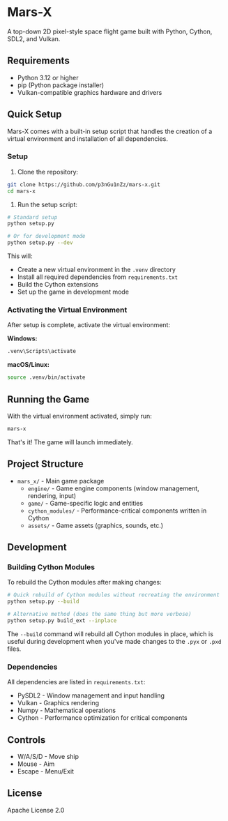 # Mars-X

A top-down 2D pixel-style space flight game built with Python, Cython, SDL2, and Vulkan.

## Requirements

- Python 3.12 or higher
- pip (Python package installer)
- Vulkan-compatible graphics hardware and drivers

## Quick Setup

Mars-X comes with a built-in setup script that handles the creation of a virtual environment and installation of all dependencies.

### Setup

1. Clone the repository:

```bash
git clone https://github.com/p3nGu1nZz/mars-x.git
cd mars-x
```

1. Run the setup script:

```bash
# Standard setup
python setup.py

# Or for development mode
python setup.py --dev
```

This will:

- Create a new virtual environment in the `.venv` directory
- Install all required dependencies from `requirements.txt`
- Build the Cython extensions
- Set up the game in development mode

### Activating the Virtual Environment

After setup is complete, activate the virtual environment:

**Windows:**

```bash
.venv\Scripts\activate
```

**macOS/Linux:**

```bash
source .venv/bin/activate
```

## Running the Game

With the virtual environment activated, simply run:

```bash
mars-x
```

That's it! The game will launch immediately.

## Project Structure

- `mars_x/` - Main game package
  - `engine/` - Game engine components (window management, rendering, input)
  - `game/` - Game-specific logic and entities
  - `cython_modules/` - Performance-critical components written in Cython
  - `assets/` - Game assets (graphics, sounds, etc.)

## Development

### Building Cython Modules

To rebuild the Cython modules after making changes:

```bash
# Quick rebuild of Cython modules without recreating the environment
python setup.py --build

# Alternative method (does the same thing but more verbose)
python setup.py build_ext --inplace
```

The `--build` command will rebuild all Cython modules in place, which is useful during development when you've made changes to the `.pyx` or `.pxd` files.

### Dependencies

All dependencies are listed in `requirements.txt`:

- PySDL2 - Window management and input handling
- Vulkan - Graphics rendering
- Numpy - Mathematical operations
- Cython - Performance optimization for critical components

## Controls

- W/A/S/D - Move ship
- Mouse - Aim
- Escape - Menu/Exit

## License

Apache License 2.0
